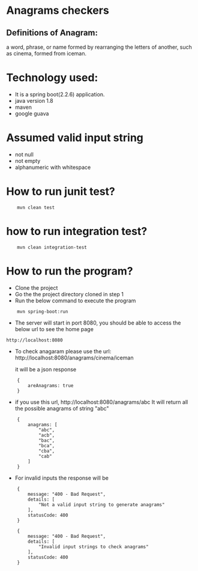 # Anagrams checkers
## Definitions of Anagram: 
a word, phrase, or name formed by rearranging the letters of another, such as cinema, formed from iceman.

# Technology used:
* It is a spring boot(2.2.6) application.
* java version 1.8
* maven
* google guava
# Assumed valid input string
* not null
* not empty
* alphanumeric with whitespace

# How to run junit test?
```
	mvn clean test
```	
# how to run integration test?
```
	mvn clean integration-test
```
# How  to run the program?

* Clone the project 
* Go the the project directory cloned in step 1
* Run the below command to execute the program
```
	mvn spring-boot:run
```
* The server will start in port 8080, you should be able to access the below url to see the home page

```
http://localhost:8080
```

* To check anagaram please use the url: http://localhost:8080/anagrams/cinema/iceman

	it will be a json response
```	
	{
		areAnagrams: true
	}
```		
* if you use this url, http://localhost:8080/anagrams/abc
  It will return all the possible anagrams of string "abc"

```
	{
		anagrams: [
			"abc",
			"acb",
			"bac",
			"bca",
			"cba",
			"cab"
		]
	}
```
	
* For invalid inputs the response will be 

```
	{
		message: "400 - Bad Request",
		details: [
			"Not a valid input string to generate anagrams"
		],
		statusCode: 400
	}
```

```	
	{
		message: "400 - Bad Request",
		details: [
			"Invalid input strings to check anagrams"
		],
		statusCode: 400
	}
```
